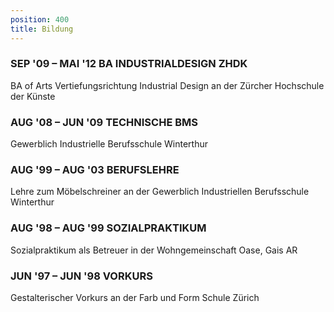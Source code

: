 ```yaml
---
position: 400
title: Bildung
---
```


### SEP '09 – MAI '12 **BA  INDUSTRIALDESIGN ZHDK**
BA of Arts Vertiefungsrichtung Industrial Design an der Zürcher Hochschule der Künste

### AUG '08 – JUN '09 **TECHNISCHE BMS**
Gewerblich Industrielle Berufsschule Winterthur

### AUG '99 – AUG '03 **BERUFSLEHRE**
Lehre zum Möbelschreiner an der Gewerblich Industriellen Berufsschule Winterthur

### AUG '98 – AUG '99 **SOZIALPRAKTIKUM**
Sozialpraktikum als Betreuer in der Wohngemeinschaft Oase, Gais AR

### JUN '97 – JUN '98 **VORKURS**
Gestalterischer Vorkurs an der Farb und Form Schule Zürich